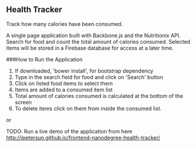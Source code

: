 ## Health Tracker

Track how many calories have been consumed.

A single page application built with Backbone.js and the Nutritionix API.
Search for food and count the total amount of calories consumed. Selected
items will be stored in a Firebase database for access at a later time.

###How to Run the Application
1. If downloaded, 'bower install', for bootstrap dependency
2. Type in the search field for food and click on 'Search' button
3. Click on listed food items to select them
4. Items are added to a consumed item list
5. Total amount of calories consumed is calculated at the bottom of the screen
6. To delete items click on them from inside the consumed list.

or

TODO: Run a live demo of the application from here http://jpetersun.github.io/frontend-nanodegree-health-tracker/


